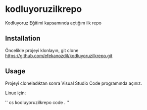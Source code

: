 # kodluyoruzilkrepo
Kodluyoruz Eğitimi kapsamında açtığım ilk repo

## Installation
Öncelikle projeyi klonlayın,
git clone   https://github.com/efekanozdil/kodluyoruzilkrepo.git

## Usage
Projeyi cloneladıktan sonra Visual Studio Code programında açınız.

Linux için: 

''
cs kodluyoruzilkrepo
code .
''